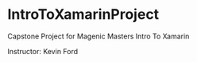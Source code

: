 # IntroToXamarinProject

Capstone Project for Magenic Masters Intro To Xamarin

Instructor: Kevin Ford
